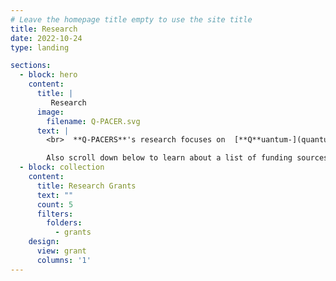 ```yaml
---
# Leave the homepage title empty to use the site title
title: Research
date: 2022-10-24
type: landing

sections:
  - block: hero
    content:
      title: |
         Research
      image:
        filename: Q-PACER.svg
      text: |
        <br>  **Q-PACERS**'s research focuses on  [**Q**uantum-](quantum), [**P**hotonic-](photonics), [**A**ntenna-](antenna), [**C**omputing-](computing), [**E**mbedded-](embedded) , and [**R**enewable-energy](renewable) **S**ystems. Click on the different arrows or the links to learn more about each research thrust and their related publiciations. 

        Also scroll down below to learn about a list of funding sources and grants for our group.
  - block: collection
    content:
      title: Research Grants
      text: ""
      count: 5
      filters:
        folders:
          - grants
    design:
      view: grant
      columns: '1'
---
```

